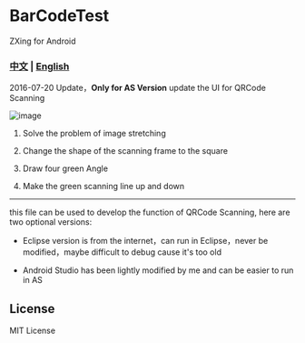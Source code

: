 # BarCodeTest
ZXing for Android

### [中文](https://github.com/jiayangchen/BarCodeTest/blob/master/README.md) | [English](https://github.com/jiayangchen/BarCodeTest/blob/master/README_EN.md)
2016-07-20 Update，__Only for AS Version__ update the UI for QRCode Scanning


![image](http://o9oomuync.bkt.clouddn.com/githubqrcode.jpg)


1. Solve the problem of image stretching

2. Change the shape of the scanning frame to the square

3. Draw four green Angle

4. Make the green scanning line up and down

***********************************************************************

this file can be used to develop the function of QRCode Scanning, here are two optional versions:
* Eclipse version is from the internet，can run in Eclipse，never be modified，maybe difficult to debug cause it's too old

* Android Studio has been lightly modified by me and can be easier to run in AS

## License

MIT License
